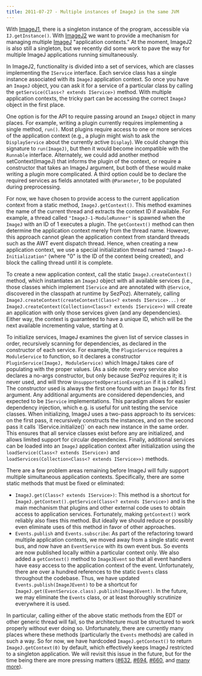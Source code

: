 ```yaml
---
title: 2011-07-27 - Multiple instances of ImageJ in the same JVM
---
```


With [ImageJ1](/software/imagej1), there is a singleton instance of the program, accessible via `IJ.getInstance()`. With [ImageJ2](/software/imagej2) we want to provide a mechanism for managing multiple [ImageJ](/software/imagej) "application contexts." At the moment, ImageJ2 is also still a singleton, but we recently did some work to pave the way for multiple ImageJ applications running simultaneously.

In ImageJ2, functionality is divided into a set of services, which are classes implementing the `IService` interface. Each service class has a single instance associated with its `ImageJ` application context. So once you have an `ImageJ` object, you can ask it for a service of a particular class by calling the `getService(Class<? extends IService>)` method. With multiple application contexts, the tricky part can be accessing the correct `ImageJ` object in the first place.

One option is for the API to require passing around an `ImageJ` object in many places. For example, writing a plugin currently requires implementing a single method, `run()`. Most plugins require access to one or more services of the application context (e.g., a plugin might wish to ask the `DisplayService` about the currently active `Display`). We could change this signature to `run(ImageJ)`, but then it would become incompatible with the `Runnable` interface. Alternately, we could add another method setContext(ImageJ) that informs the plugin of the context, or require a constructor that takes an ImageJ argument, but both of these would make writing a plugin more complicated. A third option could be to declare the required services as fields annotated with `@Parameter`, to be populated during preprocessing.

For now, we have chosen to provide access to the current application context from a static method, `ImageJ.getContext()`. This method examines the name of the current thread and extracts the context ID if available. For example, a thread called `"ImageJ-1-ModuleRunner"` is spawned when the `ImageJ` with an ID of 1 executes a plugin. The `getContext()` method can then determine the application context merely from the thread name. However, this approach cannot glean the application context from standard threads such as the AWT event dispatch thread. Hence, when creating a new application context, we use a special initialization thread named `"ImageJ-0-Initialization"` (where "0" is the ID of the context being created), and block the calling thread until it is complete.

To create a new application context, call the static `ImageJ.createContext()` method, which instantiates an `ImageJ` object with all available services (i.e., those classes which implement `IService` and are annotated with `@Service`, discovered in the classpath at runtime by SezPoz). Alternately, calling `ImageJ.createContext(createContext(Class<? extends IService>...)` or `ImageJ.createContext(Collection<Class<? extends IService>>)` will create an application with only those services given (and any dependencies). Either way, the context is guaranteed to have a unique ID, which will be the next available incrementing value, starting at 0.

To initialize services, ImageJ examines the given list of service classes in order, recursively scanning for dependencies, as declared in the constructor of each service. For example, the `PluginService` requires a `ModuleService` to function, so it declares a constructor `PluginService(ImageJ, ModuleService)` which ImageJ takes care of populating with the proper values. (As a side note: every service also declares a no-args constructor, but only because SezPoz requires it; it is never used, and will throw `UnsupportedOperationException` if it is called.) The constructor used is always the first one found with an `ImageJ` for its first argument. Any additional arguments are considered dependencies, and expected to be `IService` implementations. This paradigm allows for easier dependency injection, which e.g. is useful for unit testing the service classes. When initializing, ImageJ uses a two-pass approach to its services: on the first pass, it recursively constructs the instances, and on the second pass it calls \`IService.initialize()\` on each new instance in the same order. This ensures that all service classes exist before any are initialized, and allows limited support for circular dependencies. Finally, additional services can be loaded into an `ImageJ` application context after initialization using the `loadService(Class<? extends IService>)` and `loadServices(Collection<Class<? extends IService>>)` methods.

There are a few problem areas remaining before ImageJ will fully support multiple simultaneous application contexts. Specifically, there are some static methods that must be fixed or eliminated:

-   `ImageJ.get(Class<? extends IService>)`: This method is a shortcut for `ImageJ.getContext().getService(Class<? extends IService>)` and is the main mechanism that plugins and other external code uses to obtain access to application services. Fortunately, making `getContext()` work reliably also fixes this method. But ideally we should reduce or possibly even eliminate uses of this method in favor of other approaches.
-   `Events.publish` and `Events.subscribe`: As part of the refactoring toward multiple application contexts, we moved away from a single static event bus, and now have an `EventService` with its own event bus. So events are now published locally within a particular context only. We also added a `getContext()` method to `ImageJEvent` so that all event handlers have easy access to the application context of the event. Unfortunately, there are over a hundred references to the static `Events` class throughout the codebase. Thus, we have updated `Events.publish(ImageJEvent)` to be a shortcut for `ImageJ.get(EventService.class).publish(ImageJEvent)`. In the future, we may eliminate the `Events` class, or at least thoroughly scrutinize everywhere it is used.

In particular, calling either of the above static methods from the EDT or other generic thread will fail, so the architecture must be structured to work properly without ever doing so. Unfortunately, there are currently many places where these methods (particularly the `Events` methods) are called in such a way. So for now, we have hardcoded `ImageJ.getContext()` to return `ImageJ.getContext(0)` by default, which effectively keeps ImageJ restricted to a singleton application. We will revisit this issue in the future, but for the time being there are more pressing matters ([\#632](http://trac.imagej.net/ticket/632), [\#694](http://trac.imagej.net/ticket/694), [\#660](http://trac.imagej.net/ticket/660), and [many more](http://trac.imagej.net/query?status=accepted&status=assigned&status=new&status=reopened&group=milestone&col=id&col=summary&col=type&col=priority&col=milestone&col=component&order=priority)).

 
